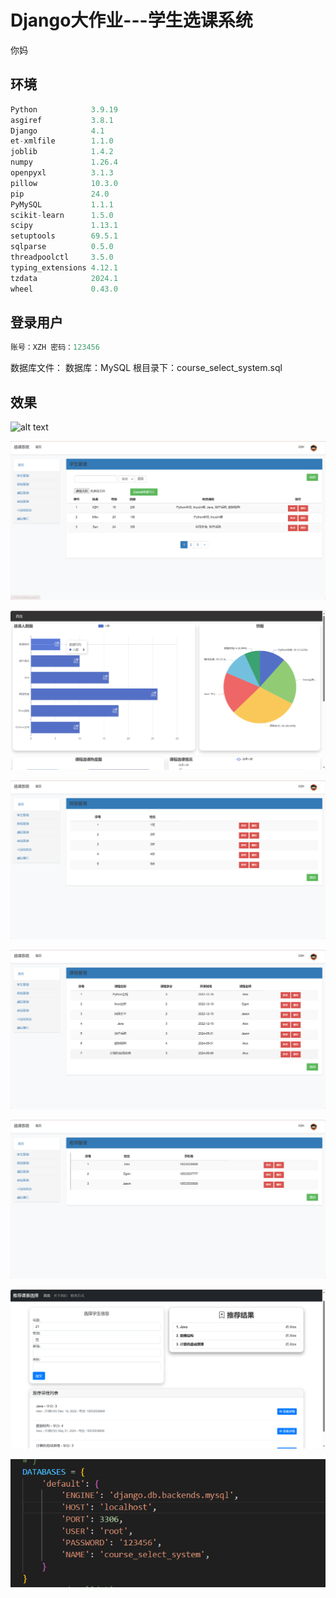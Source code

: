 # Django大作业---学生选课系统

你妈

## 环境

~~~python
Python            3.9.19
asgiref           3.8.1
Django            4.1
et-xmlfile        1.1.0
joblib            1.4.2
numpy             1.26.4
openpyxl          3.1.3
pillow            10.3.0
pip               24.0
PyMySQL           1.1.1
scikit-learn      1.5.0
scipy             1.13.1
setuptools        69.5.1
sqlparse          0.5.0
threadpoolctl     3.5.0
typing_extensions 4.12.1
tzdata            2024.1
wheel             0.43.0
~~~

## 登录用户

~~~python
账号：XZH 密码：123456
~~~

数据库文件：
数据库：MySQL
根目录下：course_select_system.sql

## 效果

![alt text](TestImage/image.png)

![alt text](TestImage/image3.png)

![alt text](TestImage/image1.png)

![alt text](TestImage/image4.png)


![alt text](TestImage/image5.png)

![alt text](TestImage/image6.png)

![alt text](TestImage/image7.png)

![alt text](TestImage/image8.png)